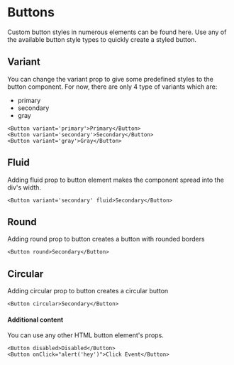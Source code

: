 # Buttons
Custom button styles in numerous elements can be found here. Use any of the available button style types to quickly create a styled button. 

## Variant
You can change the variant prop to give some predefined styles to the button component. For now, there are only 4 type of variants which are:
- primary
- secondary
- gray

```
<Button variant='primary'>Primary</Button>
<Button variant='secondary'>Secondary</Button>
<Button variant='gray'>Gray</Button>
``` 

## Fluid
Adding fluid prop to button element makes the component spread into the div's width.

```
<Button variant='secondary' fluid>Secondary</Button>
```

## Round
Adding round prop to button creates a button with rounded borders

```
<Button round>Secondary</Button>
```

## Circular
Adding circular prop to button creates a circular button

```
<Button circular>Secondary</Button>
```

#### Additional content
You can use any other HTML button element's props.
```
<Button disabled>Disabled</Button>
<Button onClick="alert('hey')">Click Event</Button>
```
